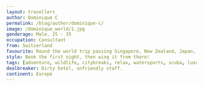 ```yaml
---
layout: travellers
author: Dominique C
permalink: /blog/author/dominique-c/
image: /dominique_world/1.jpg
genderage: Male, 25 - 35
occupation: Consultant
from: Switzerland
favourite: Round the world trip passing Singapore, New Zealand, Japan, Canada and the West Coast of the US.
style: Book the first night, then wing it from there!
tags: [adventure, wildlife, citybreaks, relax, watersports, scuba, luxury, camping]
dealbreaker: Dirty hotel, unfriendly staff.
continent: Europe
---
```

